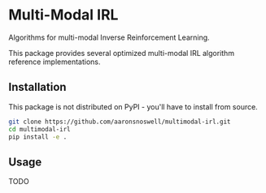 
# Multi-Modal IRL

Algorithms for multi-modal Inverse Reinforcement Learning.

This package provides several optimized multi-modal IRL algorithm reference
implementations.

## Installation

This package is not distributed on PyPI - you'll have to install from source.

```bash
git clone https://github.com/aaronsnoswell/multimodal-irl.git
cd multimodal-irl
pip install -e .
```

## Usage

TODO
